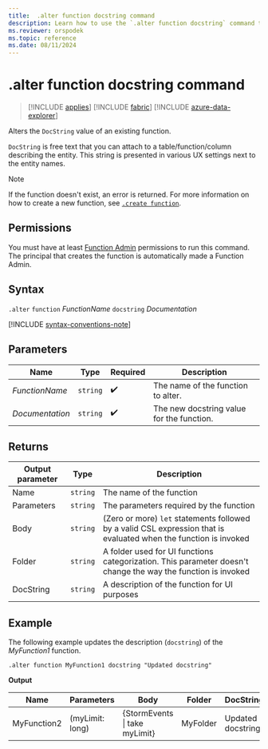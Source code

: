 ```yaml
---
title:  .alter function docstring command
description: Learn how to use the `.alter function docstring` command to change the `DocString` value of an existing function.
ms.reviewer: orspodek
ms.topic: reference
ms.date: 08/11/2024
---
```

# .alter function docstring command

> [!INCLUDE [applies](../includes/applies-to-version/applies.md)] [!INCLUDE [fabric](../includes/applies-to-version/fabric.md)] [!INCLUDE [azure-data-explorer](../includes/applies-to-version/azure-data-explorer.md)]

Alters the `DocString` value of an existing function.

`DocString` is free text that you can attach to a table/function/column describing the entity. This string is presented in various UX settings next to the entity names.

> [!NOTE]
> If the function doesn't exist, an error is returned. For more information on how to create a new function, see [`.create function`](create-function.md).

## Permissions

You must have at least [Function Admin](../access-control/role-based-access-control.md) permissions to run this command. The principal that creates the function is automatically made a Function Admin.

## Syntax

`.alter` `function` *FunctionName* `docstring` *Documentation*

[!INCLUDE [syntax-conventions-note](../includes/syntax-conventions-note.md)]

## Parameters

|Name|Type|Required|Description|
|--|--|--|--|
|*FunctionName*| `string` | :heavy_check_mark:|The name of the function to alter.|
|*Documentation*| `string` | :heavy_check_mark:|The new docstring value for the function.|

## Returns

|Output parameter |Type |Description|
|---|---|---|
|Name  | `string` |The name of the function|
|Parameters  | `string` |The parameters required by the function|
|Body  | `string` |(Zero or more) `let` statements followed by a valid CSL expression that is evaluated when the function is invoked|
|Folder| `string` |A folder used for UI functions categorization. This parameter doesn't change the way the function is invoked|
|DocString| `string` |A description of the function for UI purposes|

## Example

The following example updates the description (`docstring`) of the *MyFunction1* function.

```kusto
.alter function MyFunction1 docstring "Updated docstring"
```

**Output**

|Name |Parameters |Body|Folder|DocString|
|---|---|---|---|---|
|MyFunction2 |(myLimit: long)| {StormEvents &#124; take myLimit}|MyFolder|Updated docstring|
